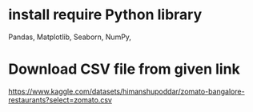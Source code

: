 # install require Python library
Pandas,
Matplotlib,
Seaborn,
NumPy,

# Download CSV file from given link
https://www.kaggle.com/datasets/himanshupoddar/zomato-bangalore-restaurants?select=zomato.csv
